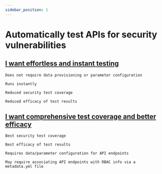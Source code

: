 ```yaml
---
sidebar_position: 1
---
```


# Automatically test APIs for security vulnerabilities

## [I want effortless and instant testing](./zero-conf/zero-conf-1.md)
    Does not require data provisioning or parameter configuration
   
    Runs instantly 

    Reduced security test coverage

    Reduced efficacy of test results

## [I want comprehensive test coverage and better efficacy](./data-driven/data-driven-1.md)
    Best security test coverage

    Best efficacy of test results

    Requires data/parameter configuration for API endpoints

    May require associating API endpoints with RBAC info via a metadata.yml file